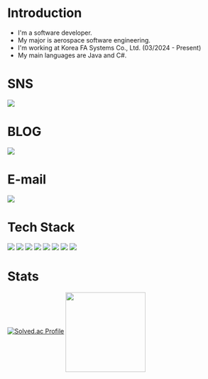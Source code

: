 # Introduction
- I'm a software developer.<br/>
- My major is aerospace software engineering.<br/>
- I'm working at Korea FA Systems Co., Ltd. (03/2024 - Present)<br/>
- My main languages are Java and C#.

# SNS
<a href="https://www.linkedin.com/in/jun-hee-cho-8081b4264/" target="_blank"><img src="https://img.shields.io/badge/LinkedIn-0A66C2?style=plastic&logo=linkedin&logoColor=white"/></a>

# BLOG
<a href="https://velog.io/@chocaprio" target="_blank"><img src="https://img.shields.io/badge/velog-20C997?style=plastic&logo=Velog&logoColor=white"/></a>

# E-mail
<img src="https://img.shields.io/badge/chojunhee98@gmail.com-EA4335?style=plastic&logo=gmail&logoColor=white"/></a>

# Tech Stack
<img src="https://img.shields.io/badge/CSharp-512BD4?style=plastic&logo=csharp&logoColor=white"/></a>
<img src="https://img.shields.io/badge/Java-007396?style=plastic&logo=java&logoColor=white"/></a>
<img src="https://img.shields.io/badge/.NET-512BD4?style=plastic&logo=dotnet&logoColor=white"/></a>
<img src="https://img.shields.io/badge/SpringBoot-6DB33F?style=plastic&logo=springboot&logoColor=white"/></a>
<img src="https://img.shields.io/badge/MSSQL-CC2927?style=plastic&logo=microsoftsqlserver&logoColor=white"/></a>
<img src="https://img.shields.io/badge/Oracle-F80000?style=plastic&logo=oracle&logoColor=white"/></a>
<img src="https://img.shields.io/badge/MySQL-4479A1?style=plastic&logo=mysql&logoColor=white"/></a>
<img src="https://img.shields.io/badge/JavaScript-F7DF1E?style=plastic&logo=javascript&logoColor=white"/></a>

# Stats
<!--
![Lucas Cho's GitHub stats](https://github-readme-stats.vercel.app/api?username=lcscho&show_icons=true&theme=dark)
-->

[![Solved.ac Profile](http://mazassumnida.wtf/api/v2/generate_badge?boj=dvlp)](https://solved.ac/dvlp/)
<img align="center" style="height:180px" src="https://github-readme-stats.vercel.app/api/top-langs/?username=lcscho&layout=compact&theme=nord&hide_border=true" />

